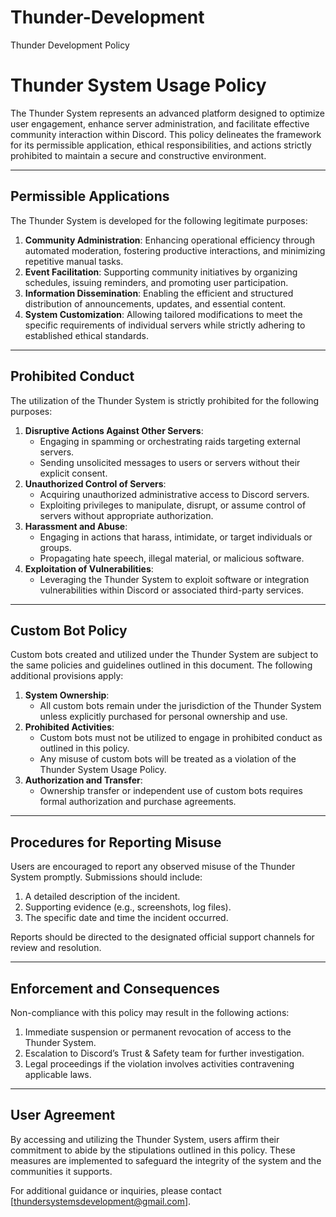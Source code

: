 # Thunder-Development
Thunder Development Policy
# Thunder System Usage Policy

The Thunder System represents an advanced platform designed to optimize user engagement, enhance server administration, and facilitate effective community interaction within Discord. This policy delineates the framework for its permissible application, ethical responsibilities, and actions strictly prohibited to maintain a secure and constructive environment.

---

## **Permissible Applications**

The Thunder System is developed for the following legitimate purposes:

1. **Community Administration**: Enhancing operational efficiency through automated moderation, fostering productive interactions, and minimizing repetitive manual tasks.
2. **Event Facilitation**: Supporting community initiatives by organizing schedules, issuing reminders, and promoting user participation.
3. **Information Dissemination**: Enabling the efficient and structured distribution of announcements, updates, and essential content.
4. **System Customization**: Allowing tailored modifications to meet the specific requirements of individual servers while strictly adhering to established ethical standards.

---

## **Prohibited Conduct**

The utilization of the Thunder System is strictly prohibited for the following purposes:

1. **Disruptive Actions Against Other Servers**:
   - Engaging in spamming or orchestrating raids targeting external servers.
   - Sending unsolicited messages to users or servers without their explicit consent.
2. **Unauthorized Control of Servers**:
   - Acquiring unauthorized administrative access to Discord servers.
   - Exploiting privileges to manipulate, disrupt, or assume control of servers without appropriate authorization.
3. **Harassment and Abuse**:
   - Engaging in actions that harass, intimidate, or target individuals or groups.
   - Propagating hate speech, illegal material, or malicious software.
4. **Exploitation of Vulnerabilities**:
   - Leveraging the Thunder System to exploit software or integration vulnerabilities within Discord or associated third-party services.

---

## **Custom Bot Policy**

Custom bots created and utilized under the Thunder System are subject to the same policies and guidelines outlined in this document. The following additional provisions apply:

1. **System Ownership**:
   - All custom bots remain under the jurisdiction of the Thunder System unless explicitly purchased for personal ownership and use.
2. **Prohibited Activities**:
   - Custom bots must not be utilized to engage in prohibited conduct as outlined in this policy.
   - Any misuse of custom bots will be treated as a violation of the Thunder System Usage Policy.
3. **Authorization and Transfer**:
   - Ownership transfer or independent use of custom bots requires formal authorization and purchase agreements.

---

## **Procedures for Reporting Misuse**

Users are encouraged to report any observed misuse of the Thunder System promptly. Submissions should include:

1. A detailed description of the incident.
2. Supporting evidence (e.g., screenshots, log files).
3. The specific date and time the incident occurred.

Reports should be directed to the designated official support channels for review and resolution.

---

## **Enforcement and Consequences**

Non-compliance with this policy may result in the following actions:

1. Immediate suspension or permanent revocation of access to the Thunder System.
2. Escalation to Discord’s Trust & Safety team for further investigation.
3. Legal proceedings if the violation involves activities contravening applicable laws.

---

## **User Agreement**

By accessing and utilizing the Thunder System, users affirm their commitment to abide by the stipulations outlined in this policy. These measures are implemented to safeguard the integrity of the system and the communities it supports.

For additional guidance or inquiries, please contact [thundersystemsdevelopment@gmail.com].
